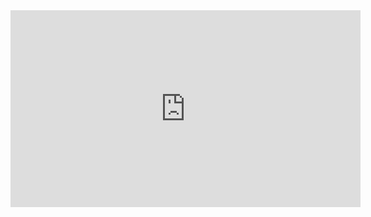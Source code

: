 <iframe width="560" height="315" src="https://www.youtube.com/embed/flNil5e353w" frameborder="0" allowfullscreen></iframe>

